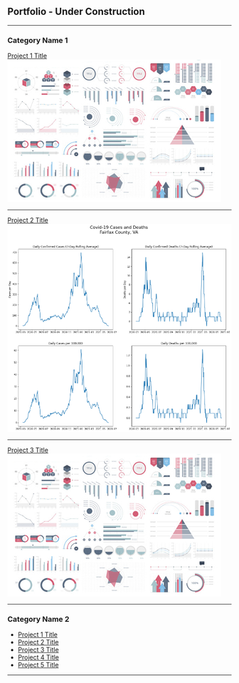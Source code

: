 ## Portfolio - Under Construction

---

### Category Name 1 

[Project 1 Title](/sample_page)
<img src="images/dummy_thumbnail.jpg?raw=true"/>

---
[Project 2 Title](/test_file)
<img src="images/output_8_0.png?raw=true"/>

---
[Project 3 Title](/projects/covid_counties_fairfax)
<img src="images/dummy_thumbnail.jpg?raw=true"/>

---

### Category Name 2

- [Project 1 Title](/sample_page)
- [Project 2 Title](/projects/covid_counties_fairfax)
- [Project 3 Title](http://example.com/)
- [Project 4 Title](http://example.com/)
- [Project 5 Title](http://example.com/)

---
